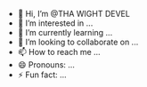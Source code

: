 - 👋 Hi, I’m @THA WIGHT DEVEL 
- 👀 I’m interested in ...
- 🌱 I’m currently learning ...
- 💞️ I’m looking to collaborate on ...
- 📫 How to reach me ...
- 😄 Pronouns: ...
- ⚡ Fun fact: ...

<!---
Gulistanistar/Gulistanistar is a ✨ special ✨ repository because its `README.md` (this file) appears on your GitHub profile.
You can click the Preview link to take a look at your changes.
--->
